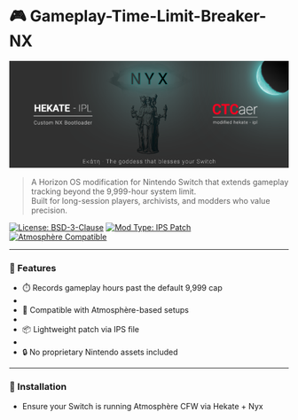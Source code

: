 # 🎮 Gameplay-Time-Limit-Breaker-NX

![Mod Banner](1.%20Hekate's%20Official%20Banner/1.%20Hekate's%20Official%20Banner.png)



> A Horizon OS modification for Nintendo Switch that extends gameplay tracking beyond the 9,999-hour system limit.  
> Built for long-session players, archivists, and modders who value precision.

[![License: BSD-3-Clause](https://img.shields.io/badge/license-BSD--3--Clause-blue.svg)](LICENSE)
[![Mod Type: IPS Patch](https://img.shields.io/badge/mod-type%3A%20IPS%20patch-green)](#)
[![Atmosphère Compatible](https://img.shields.io/badge/Atmosphère-compatible-brightgreen)](#)

---

### 🔧 Features

- ⏱️ Records gameplay hours past the default 9,999 cap
-   
- 🧩 Compatible with Atmosphère-based setups  
-
- 📦 Lightweight patch via IPS file  
-
- 🔒 No proprietary Nintendo assets included

---

### 🚀 Installation

- Ensure your Switch is running Atmosphère CFW via Hekate + Nyx
